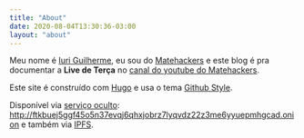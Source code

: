 ```yaml
---
title: "About"
date: 2020-08-04T13:30:36-03:00
layout: "about"
---
```


Meu nome é [Iuri Guilherme](https://iuri.neocities.org), eu sou do [Matehackers](https://matehackers.org) e este blog é pra documentar a **Live de Terça** no [canal do youtube do Matehackers](https://youtube.com/c/ExmachinaE).

Este site é construído com [Hugo](https://gohugo.io) e usa o tema [Github Style](https://themes.gohugo.io/github-style/).

Disponível via [serviço oculto](https://torproject.org): <http://ftkbuej5ggf45o5n37evqj6qhxjobrz7lyqvdz22z3me6yyuepmhgcad.onion> e também via [IPFS](https://ipfs.io).
